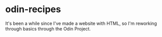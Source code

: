 # odin-recipes
It's been a while since I've made a website with HTML, so I'm reworking through basics through the Odin Project.